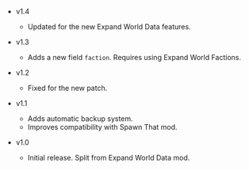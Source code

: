 - v1.4
  - Updated for the new Expand World Data features.

- v1.3
  - Adds a new field `faction`. Requires using Expand World Factions.

- v1.2
  - Fixed for the new patch.

- v1.1
  - Adds automatic backup system.
  - Improves compatibility with Spawn That mod.

- v1.0
  - Initial release. Split from Expand World Data mod.
